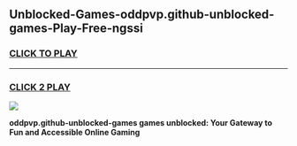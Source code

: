 
## Unblocked-Games-oddpvp.github-unblocked-games-Play-Free-ngssi
<h3>
<a href="https://premium76.site?title=oddpvp.github-unblocked-games&ref=15A">CLICK TO PLAY</a></h3>
<hr>

<h3>
<a href="https://premium76.site?title=oddpvp.github-unblocked-games&ref=15A">CLICK 2 PLAY</a>
  
</h3>

<a href="https://premium76.site?title=oddpvp.github-unblocked-games&ref=15A"><img src="https://clearcache.store/games.png"></a>


**oddpvp.github-unblocked-games games unblocked: Your Gateway to Fun and Accessible Online Gaming**

